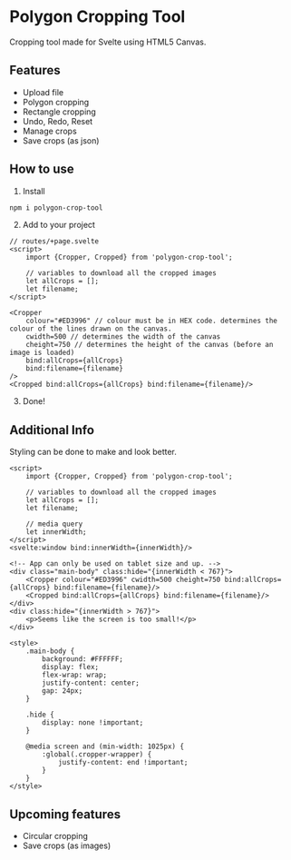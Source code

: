 # Polygon Cropping Tool
Cropping tool made for Svelte using HTML5 Canvas.

## Features
- Upload file
- Polygon cropping
- Rectangle cropping
- Undo, Redo, Reset
- Manage crops
- Save crops (as json)

## How to use
1. Install 
```bash
npm i polygon-crop-tool
```

2. Add to your project
```svelte
// routes/+page.svelte
<script>
    import {Cropper, Cropped} from 'polygon-crop-tool';

    // variables to download all the cropped images
    let allCrops = [];
    let filename;
</script>

<Cropper 
    colour="#ED3996" // colour must be in HEX code. determines the colour of the lines drawn on the canvas.
    cwidth=500 // determines the width of the canvas
    cheight=750 // determines the height of the canvas (before an image is loaded)
    bind:allCrops={allCrops} 
    bind:filename={filename}
/>
<Cropped bind:allCrops={allCrops} bind:filename={filename}/>
```

3. Done!

## Additional Info
Styling can be done to make <code><Cropper /></code> and <code><Cropped /></code> look better. 
```svelte
<script>
    import {Cropper, Cropped} from 'polygon-crop-tool';

    // variables to download all the cropped images
    let allCrops = [];
    let filename;

    // media query
    let innerWidth;
</script>
<svelte:window bind:innerWidth={innerWidth}/>

<!-- App can only be used on tablet size and up. -->
<div class="main-body" class:hide="{innerWidth < 767}">
    <Cropper colour="#ED3996" cwidth=500 cheight=750 bind:allCrops={allCrops} bind:filename={filename}/>
    <Cropped bind:allCrops={allCrops} bind:filename={filename}/>
</div>
<div class:hide="{innerWidth > 767}">
    <p>Seems like the screen is too small!</p>
</div>

<style>
    .main-body {
        background: #FFFFFF;
        display: flex;
        flex-wrap: wrap;
        justify-content: center;
        gap: 24px;
    }

    .hide {
        display: none !important;
    }

    @media screen and (min-width: 1025px) {
        :global(.cropper-wrapper) {
            justify-content: end !important;
        }
    }
</style>
```

## Upcoming features
- Circular cropping
- Save crops (as images)

<!-- # create-svelte

Everything you need to build a Svelte library, powered by [`create-svelte`](https://github.com/sveltejs/kit/tree/master/packages/create-svelte).

Read more about creating a library [in the docs](https://kit.svelte.dev/docs/packaging).

## Creating a project

If you're seeing this, you've probably already done this step. Congrats!

```bash
# create a new project in the current directory
npm create svelte@latest

# create a new project in my-app
npm create svelte@latest my-app
```

## Developing

Once you've created a project and installed dependencies with `npm install` (or `pnpm install` or `yarn`), start a development server:

```bash
npm run dev

# or start the server and open the app in a new browser tab
npm run dev -- --open
```

Everything inside `src/lib` is part of your library, everything inside `src/routes` can be used as a showcase or preview app.

## Building

To build your library:

```bash
npm run package
```

To create a production version of your showcase app:

```bash
npm run build
```

You can preview the production build with `npm run preview`.

> To deploy your app, you may need to install an [adapter](https://kit.svelte.dev/docs/adapters) for your target environment.

## Publishing

Go into the `package.json` and give your package the desired name through the `"name"` option. Also consider adding a `"license"` field and point it to a `LICENSE` file which you can create from a template (one popular option is the [MIT license](https://opensource.org/license/mit/)).

To publish your library to [npm](https://www.npmjs.com):

```bash
npm publish
``` -->

